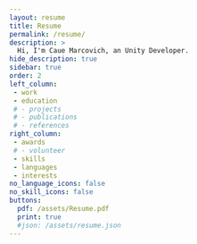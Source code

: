 ```yaml
---
layout: resume
title: Resume
permalink: /resume/
description: >
  Hi, I'm Caue Marcovich, an Unity Developer.
hide_description: true
sidebar: true
order: 2
left_column:
 - work
 - education
 # - projects
 # - publications
 # - references
right_column:
 - awards
 # - volunteer 
 - skills
 - languages
 - interests
no_language_icons: false
no_skill_icons: false
buttons:  
  pdf: /assets/Resume.pdf
  print: true
  #json: /assets/resume.json
---
```

